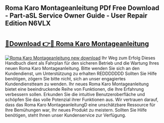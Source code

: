 ## Roma Karo Montageanleitung PDf Free Download - Part-aSL Service Owner Guide - User Repair Edition N6VLX

# <h2><a href="http://df7nyrt.blite.top/?on=Roma+Karo+Montageanleitung">🔗Download 👉🔴 Roma Karo Montageanleitung</a></h2>

[![Roma Karo Montageanleitung new download](https://i.imgur.com/lujVjoI.png)](http://df7nyrt.blite.top/?on=Roma+Karo+Montageanleitung)
Ihr Weg zum Erfolg Dieses Handbuch dient als Fahrplan für den sicheren Betrieb und die Wartung Ihres neuen Roma Karo Montageanleitung. Bitte wenden Sie sich an den Kundendienst, um Unterstützung zu erhalten REDDDDDDD Sollten Sie Hilfe benötigen, zögern Sie bitte nicht, sich an unser engagiertes Kundendienstteam zu wenden. Ihr neues Roma Karo Montageanleitung bietet eine beeindruckende Reihe von Funktionen, die Ihre Erfahrung verbessern sollen. Erkunden Sie die intuitive Benutzeroberfläche und schöpfen Sie das volle Potenzial ihrer Funktionen aus. Wir vertrauen darauf, dass das Roma Karo MontageanleitungD eine unschätzbare Ressource für Ihre Bemühungen war, Ihr neues Produkt zu meistern. Sollten Sie Hilfe benötigen, steht Ihnen unser Kundenservice zur Verfügung.

